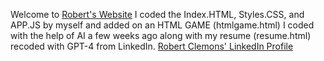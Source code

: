 Welcome to <a href="https://robertanthonydevelopment.github.io/RACVWCCapstone/" target="_blank">Robert's Website</a> I coded the Index.HTML, Styles.CSS, and APP.JS by myself and added on an HTML GAME (htmlgame.html) I coded with the help of AI a few weeks ago along with my resume (resume.html) recoded with GPT-4 from LinkedIn. <a href="https://www.linkedin.com/in/robert-clemons-rac/" target="_blank">Robert Clemons' LinkedIn Profile</a>

